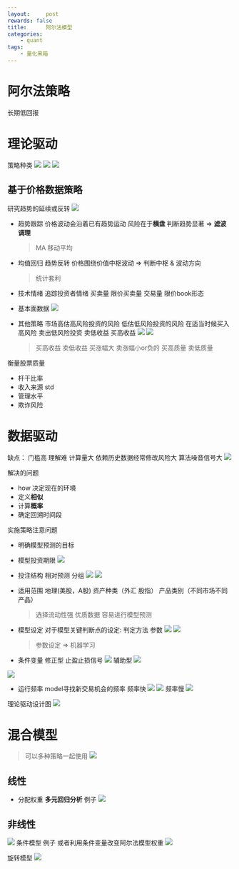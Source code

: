 ```yaml
---
layout:     post
rewards: false
title:      阿尔法模型
categories:
    - quant
tags:
    - 量化黑箱
---
```


# 阿尔法策略
长期低回报
# 理论驱动
策略种类
![](https://tva3.sinaimg.cn/large/006tNbRwgy1fuon4ekq8xj31f40w64cn.jpg)
![](https://tva3.sinaimg.cn/large/006tNbRwgy1fuon6l2zc0j31eq0cc0yb.jpg)
![](https://tva3.sinaimg.cn/large/006tNbRwgy1fuonaq4rsaj318k0mmgqs.jpg)

## 基于价格数据策略
研究趋势的延续或反转
![](https://tva2.sinaimg.cn/large/006tNbRwgy1fuondow6srj31d40m0wo0.jpg)

- 趋势跟踪
价格波动会沿着已有趋势运动
风险在于**横盘**
判断趋势显著 => **滤波** **调理**

  >MA 移动平均

- 均值回归 趋势反转
价格围绕价值中枢波动 => 判断中枢 & 波动方向

  >统计套利

- 技术情绪
追踪投资者情绪
买卖量 限价买卖量 交易量 限价book形态

- 基本面数据
![](https://tva3.sinaimg.cn/large/0069RVTdgy1fup9n286xmj31kw0nxdu1.jpg)

- 其他策略
市场高估高风险投资的风险 低估低风险投资的风险
在适当时候买入高风险 卖出低风险投资
卖低收益 买高收益
![](https://tva2.sinaimg.cn/large/0069RVTdgy1fuphkxdwzpj31kw0dhak1.jpg)
![](https://tva3.sinaimg.cn/large/0069RVTdgy1fuphnr6krej31kw0hmaln.jpg)

  >买高收益 卖低收益
  买涨幅大 卖涨幅小or负的
  买高质量 卖低质量

衡量股票质量
- 杆干比率
- 收入来源 std
- 管理水平
- 欺诈风险

# 数据驱动
缺点：
  门槛高 理解难 计算量大 依赖历史数据经常修改风险大 算法噪音信号大
![](https://tva2.sinaimg.cn/large/0069RVTdgy1fupk2r3c4oj31kw0bb0zj.jpg)

解决的问题
- how 决定现在的环境
- 定义**相似**
- 计算**概率**
- 确定回溯时间段

实施策略注意问题
- 明确模型预测的目标
- 模型投资期限
![](https://tva2.sinaimg.cn/large/0069RVTdgy1fupkxb8mc3j31kw0ppao2.jpg)
- 投注结构 相对预测 分组
![](https://tva2.sinaimg.cn/large/0069RVTdgy1fuprpp6t1yj31kw0itgwy.jpg)
![](https://tva4.sinaimg.cn/large/0069RVTdgy1fuprsjbeskj31kw0hb7fa.jpg)

- 适用范围
地理(美股，A股) 资产种类（外汇 股指） 产品类别（不同市场不同产品）

  >选择流动性强 优质数据 容易进行模型预测
  
- 模型设定
对于模型关键判断点的设定: 判定方法 参数
![](https://tva1.sinaimg.cn/large/0069RVTdgy1fupsdhh887j31kw0i17fo.jpg)
![](https://tva3.sinaimg.cn/large/0069RVTdgy1fupsflvdm5j31kw0hytk0.jpg)
  > 参数设定 => 机器学习
- 条件变量
修正型  止盈止损信号
![](https://tva3.sinaimg.cn/large/0069RVTdgy1fupsyhqlmjj31kw0f6dp5.jpg)
辅助型
![](https://tva1.sinaimg.cn/large/0069RVTdgy1fupt3ggqfij31kw0vywyu.jpg)

![](https://tva4.sinaimg.cn/large/0069RVTdgy1fupt7jup3jj31kw0ky0wb.jpg)

- 运行频率
model寻找新交易机会的频率
频率快
![](https://tva2.sinaimg.cn/large/0069RVTdgy1fuptc4lllvj31kw0bhjya.jpg)
![](https://tva4.sinaimg.cn/large/0069RVTdgy1fuptcsdk7xj31kw074dkj.jpg)
频率慢
![](https://tva4.sinaimg.cn/large/0069RVTdgy1fupth1rdq0j31kw0rpnej.jpg)

理论驱动设计图
![](https://tva3.sinaimg.cn/large/0069RVTdgy1fuptlr9ae7j30zi0yy0ze.jpg)

# 混合模型
> 可以多种策略一起使用
![](https://tva4.sinaimg.cn/large/0069RVTdgy1fupttazi7aj31kw0hm46t.jpg)

## 线性
- 分配权重
**多元回归分析**
例子
![](https://tva3.sinaimg.cn/large/006tNbRwgy1fuqec5aly4j31km0zeqhm.jpg)

## 非线性
![](https://tva1.sinaimg.cn/large/006tNbRwgy1fuqewfkwv7j31kw0dggsp.jpg)
条件模型
例子  或者利用条件变量改变阿尔法模型权重
![](https://tva3.sinaimg.cn/large/006tNbRwgy1fuqf0ic23bj31k60l6qd4.jpg)

旋转模型
![](https://tva1.sinaimg.cn/large/006tNbRwgy1fuqmalubmxj31ke0o6dtb.jpg)